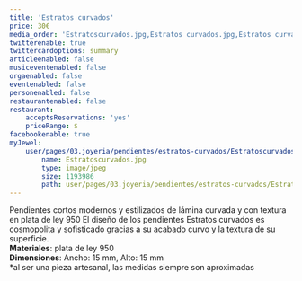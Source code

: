 ```yaml
---
title: 'Estratos curvados'
price: 30€
media_order: 'Estratoscurvados.jpg,Estratos curvados.jpg,Estratos curvados4.jpg'
twitterenable: true
twittercardoptions: summary
articleenabled: false
musiceventenabled: false
orgaenabled: false
eventenabled: false
personenabled: false
restaurantenabled: false
restaurant:
    acceptsReservations: 'yes'
    priceRange: $
facebookenable: true
myJewel:
    user/pages/03.joyeria/pendientes/estratos-curvados/Estratoscurvados.jpg:
        name: Estratoscurvados.jpg
        type: image/jpeg
        size: 1193986
        path: user/pages/03.joyeria/pendientes/estratos-curvados/Estratoscurvados.jpg
---
```


Pendientes cortos modernos y estilizados de lámina curvada y con textura en plata de ley 950
El diseño de los pendientes Estratos curvados es cosmopolita y
sofisticado gracias a su acabado curvo y la textura de su superficie. </br>
**Materiales**: plata de ley 950 </br>
**Dimensiones**: Ancho: 15 mm, Alto: 15 mm</br>
*al ser una pieza artesanal, las medidas siempre son aproximadas